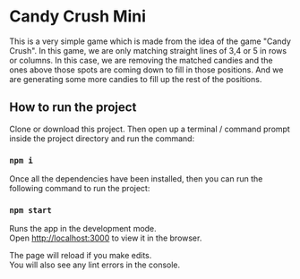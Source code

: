 # Candy Crush Mini

This is a very simple game which is made from the idea of the game "Candy Crush". In this game, we are only matching straight lines of 3,4 or 5 in rows or columns. In this case, we are removing the matched candies and the ones above those spots are coming down to fill in those positions. And we are generating some more candies to fill up the rest of the positions.  



## How to run the project

Clone or download this project. Then open up a terminal / command prompt inside the project directory and run the command:

### `npm i`

Once all the dependencies have been installed, then you can run the following command to run the project:
### `npm start`

Runs the app in the development mode.\
Open [http://localhost:3000](http://localhost:3000) to view it in the browser.

The page will reload if you make edits.\
You will also see any lint errors in the console.

